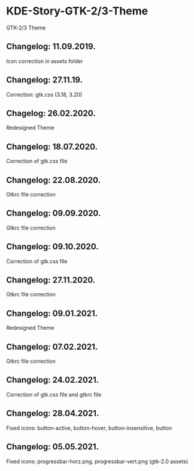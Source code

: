 # KDE-Story-GTK-2/3-Theme
GTK-2/3 Theme

Changelog: 11.09.2019.
----------------------

Icon correction in assets folder

Changelog: 27.11.19.
---------------------

Correction: gtk.css (3.18, 3.20)

Chagelog: 26.02.2020.
---------------------

Redesigned Theme

Changelog: 18.07.2020.
----------------------

Correction of gtk.css file

Changelog: 22.08.2020.
----------------------

Gtkrc file correction

Changelog: 09.09.2020.
---------------------

Gtkrc file correction

Changelog: 09.10.2020.
---------------------

Correction of gtk.css file

Changelog: 27.11.2020.
----------------------

Gtkrc file correction

Changelog: 09.01.2021.
----------------------

Redesigned Theme

Changelog: 07.02.2021.
----------------------

Gtkrc file correction

Changelog: 24.02.2021.
----------------------

Correction of gtk.css file and gtkrc file

Changelog: 28.04.2021.
---------------------

Fixed icons: button-active, button-hover, button-insensitive, button

Changelog: 05.05.2021.
----------------------

Fixed icons: progressbar-horz.png, progressbar-vert.png (gtk-2.0 assets)



